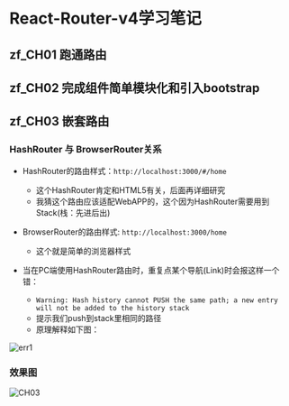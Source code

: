 # React-Router-v4学习笔记

## zf_CH01 跑通路由

## zf_CH02 完成组件简单模块化和引入bootstrap

## zf_CH03 嵌套路由

### HashRouter 与 BrowserRouter关系

- HashRouter的路由样式：`http://localhost:3000/#/home`
  - 这个HashRouter肯定和HTML5有关，后面再详细研究
  - 我猜这个路由应该适配WebAPP的，这个因为HashRouter需要用到Stack(栈：先进后出)
- BrowserRouter的路由样式: `http://localhost:3000/home`
  - 这个就是简单的浏览器样式

- 当在PC端使用HashRouter路由时，重复点某个导航(Link)时会报这样一个错：
  - `Warning: Hash history cannot PUSH the same path; a new entry will not be added to the history stack`
  - 提示我们push到stack里相同的路径
  - 原理解释如下图：

![err1](http://ofx24fene.bkt.clouddn.com//img/react/react_router_stack.png)

### 效果图
![CH03](http://ofx24fene.bkt.clouddn.com//img/react/zf_router03.gif)